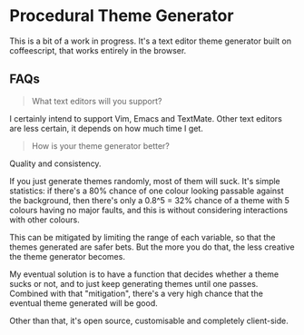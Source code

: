 # Procedural Theme Generator

This is a bit of a work in progress. It's a text editor theme generator built on coffeescript, that works entirely in the browser. 


## FAQs

> What text editors will you support?

I certainly intend to support Vim, Emacs and TextMate. Other text editors are less certain, it depends on how much time I get.

> How is your theme generator better?

Quality and consistency.

If you just generate themes randomly, most of them will suck. It's simple statistics: if there's a 80% chance of one colour looking passable against the background, then there's only a 0.8^5 = 32% chance of a theme with 5 colours having no major faults, and this is without considering interactions with other colours.

This can be mitigated by limiting the range of each variable, so that the themes generated are safer bets. But the more you do that, the less creative the theme generator becomes.

My eventual  solution is to have a function that decides whether a theme sucks or not, and to just keep generating themes until one passes. Combined with that "mitigation", there's a very high chance that the eventual theme generated will be good.


Other than that, it's open source, customisable and completely client-side.
